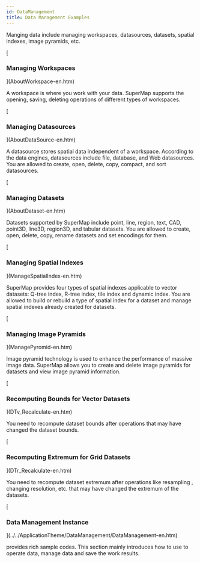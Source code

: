 ```yaml
---
id: DataManagement
title: Data Management Examples
---  
```



Manging data include managing workspaces, datasources, datasets, spatial indexes, image pyramids, etc.

[

### Managing Workspaces

](AboutWorkspace-en.htm)

A workspace is where you work with your data. SuperMap supports the opening, saving, deleting operations of different types of workspaces.

[

### Managing Datasources

](AboutDataSource-en.htm)

A datasource stores spatial data independent of a workspace. According to the data engines, datasources include file, database, and Web datasources. You are allowed to create, open, delete, copy, compact, and sort datasources.

[

### Managing Datasets

](AboutDataset-en.htm)

Datasets supported by SuperMap include point, line, region, text, CAD, point3D, line3D, region3D, and tabular datasets. You are allowed to create, open, delete, copy, rename datasets and set encodings for them.

[

### Managing Spatial Indexes

](ManageSpatialIndex-en.htm)

SuperMap provides four types of spatial indexes applicable to vector datasets: Q-tree index, R-tree index, tile index and dynamic index. You are allowed to build or rebuild a type of spatial index for a dataset and manage spatial indexes already created for datasets.

[

### Managing Image Pyramids

](ManagePyromid-en.htm)

Image pyramid technology is used to enhance the performance of massive image
data. SuperMap allows you to create and delete image pyramids for datasets and
view image pyramid information.

[

### Recomputing Bounds for Vector Datasets

](DTv_Recalculate-en.htm)

You need to recompute dataset bounds after operations that may have changed
the dataset bounds.

[

### Recomputing Extremum for Grid Datasets

](DTr_Recalculate-en.htm)

You need to recompute dataset extremum after operations like resampling ,
changing resolution, etc. that may have changed the extremum of the datasets.

[

### Data Management Instance

](../../ApplicationTheme/DataManagement/DataManagement-en.htm)

provides rich sample codes. This section mainly introduces how to use  to
operate data, manage data and save the work results.


